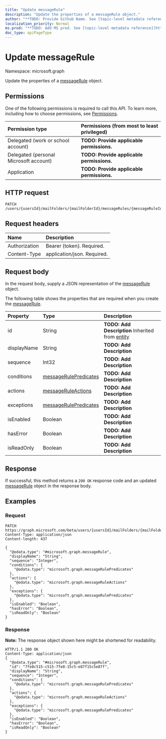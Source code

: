 ```yaml
---
title: "Update messageRule"
description: "Update the properties of a messageRule object."
author: "**TODO: Provide Github Name. See [topic-level metadata reference](https://msgo.azurewebsites.net/add/document/guidelines/metadata.html#topic-level-metadata)**"
localization_priority: Normal
ms.prod: "**TODO: Add MS prod. See [topic-level metadata reference](https://msgo.azurewebsites.net/add/document/guidelines/metadata.html#topic-level-metadata)**"
doc_type: apiPageType
---
```


# Update messageRule
Namespace: microsoft.graph

Update the properties of a [messageRule](../resources/messagerule.md) object.

## Permissions
One of the following permissions is required to call this API. To learn more, including how to choose permissions, see [Permissions](/concepts/permissions-reference.md).

|Permission type|Permissions (from most to least privileged)|
|:---|:---|
|Delegated (work or school account)|**TODO: Provide applicable permissions.**|
|Delegated (personal Microsoft account)|**TODO: Provide applicable permissions.**|
|Application|**TODO: Provide applicable permissions.**|

## HTTP request

<!-- {
  "blockType": "ignored"
}
-->
``` http
PATCH /users/{usersId}/mailFolders/{mailFolderId}/messageRules/{messageRuleId}
```

## Request headers
|Name|Description|
|:---|:---|
|Authorization|Bearer {token}. Required.|
|Content-Type|application/json. Required.|

## Request body
In the request body, supply a JSON representation of the [messageRule](../resources/messagerule.md) object.

The following table shows the properties that are required when you create the [messageRule](../resources/messagerule.md).

|Property|Type|Description|
|:---|:---|:---|
|id|String|**TODO: Add Description** Inherited from [entity](../resources/entity.md)|
|displayName|String|**TODO: Add Description**|
|sequence|Int32|**TODO: Add Description**|
|conditions|[messageRulePredicates](../resources/messagerulepredicates.md)|**TODO: Add Description**|
|actions|[messageRuleActions](../resources/messageruleactions.md)|**TODO: Add Description**|
|exceptions|[messageRulePredicates](../resources/messagerulepredicates.md)|**TODO: Add Description**|
|isEnabled|Boolean|**TODO: Add Description**|
|hasError|Boolean|**TODO: Add Description**|
|isReadOnly|Boolean|**TODO: Add Description**|



## Response

If successful, this method returns a `200 OK` response code and an updated [messageRule](../resources/messagerule.md) object in the response body.

## Examples

### Request
<!-- {
  "blockType": "request",
  "name": "update_messagerule"
}
-->
``` http
PATCH https://graph.microsoft.com/beta/users/{usersId}/mailFolders/{mailFolderId}/messageRules/{messageRuleId}
Content-Type: application/json
Content-length: 437

{
  "@odata.type": "#microsoft.graph.messageRule",
  "displayName": "String",
  "sequence": "Integer",
  "conditions": {
    "@odata.type": "microsoft.graph.messageRulePredicates"
  },
  "actions": {
    "@odata.type": "microsoft.graph.messageRuleActions"
  },
  "exceptions": {
    "@odata.type": "microsoft.graph.messageRulePredicates"
  },
  "isEnabled": "Boolean",
  "hasError": "Boolean",
  "isReadOnly": "Boolean"
}
```


### Response
**Note:** The response object shown here might be shortened for readability.
<!-- {
  "blockType": "response",
  "truncated": true
}
-->
``` http
HTTP/1.1 200 OK
Content-Type: application/json
{
  "@odata.type": "#microsoft.graph.messageRule",
  "id": "7fe8c515-c515-7fe8-15c5-e87f15c5e87f",
  "displayName": "String",
  "sequence": "Integer",
  "conditions": {
    "@odata.type": "microsoft.graph.messageRulePredicates"
  },
  "actions": {
    "@odata.type": "microsoft.graph.messageRuleActions"
  },
  "exceptions": {
    "@odata.type": "microsoft.graph.messageRulePredicates"
  },
  "isEnabled": "Boolean",
  "hasError": "Boolean",
  "isReadOnly": "Boolean"
}
```

